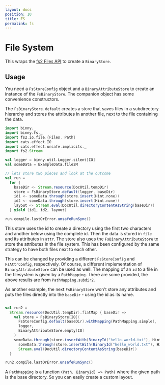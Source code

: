 ```yaml
---
layout: docs
position: 10
title: FS
permalink: fs
---
```


# File System

This wraps the [fs2 Files API](https://fs2.io/#/io?id=files) to create
a `BinaryStore`.

## Usage

You need a `FsStoreConfig` object and a `BinaryAttributeStore` to
create an instance of the `FsBinaryStore`. The companion object has
some convenience constructors.

The `FsBinaryStore.default` creates a store that saves files in a
subdirectory hierarchy and stores the attributes in another file,
next to the file containing the data.

```scala mdoc
import binny._
import binny.fs._
import fs2.io.file.{Files, Path}
import cats.effect.IO
import cats.effect.unsafe.implicits._
import fs2.Stream

val logger = binny.util.Logger.silent[IO]
val someData = ExampleData.file2M

// lets store two pieces and look at the outcome
val run =
  for {
    baseDir <- Stream.resource(DocUtil.tempDir)
    store = FsBinaryStore.default(logger, baseDir)
    id1 <- someData.through(store.insert(Hint.none))
    id2 <- someData.through(store.insert(Hint.none))
    layout <- Stream.eval(DocUtil.directoryContentAsString(baseDir))
  } yield (id1, id2, layout)

run.compile.lastOrError.unsafeRunSync()
```

This store uses the id to create a directory using the first two
characters and another below using the complete id. Then the data is
stored in `file` and its attributes in `attr`. The store also uses the
`FsBinaryAttributeStore` to store the attributes in the file system.
This has been configured by the same strategy to have both files next
to each other.

This can be changed by providing a different `FsStoreConfig` and
`FsAttrConfig`, respectively. Of course, a different implementation of
`BinaryAttributeStore` can be used as well. The mapping of an `id` to
a file in the filesystem is given by a `PathMapping`. There are some
provided, the above results are from `PathMapping.subdir2`.

As another example, the next `FsBinaryStore` won't store any
attributes and puts the files directly into the `baseDir` - using the
id as its name.

```scala mdoc

val run2 =
  Stream.resource(DocUtil.tempDir).flatMap { baseDir =>
    val store = FsBinaryStore[IO](
      FsStoreConfig.default(baseDir).withMapping(PathMapping.simple),
      logger,
      BinaryAttributeStore.empty[IO]
    )
    someData.through(store.insertWith(BinaryId("hello-world.txt"), Hint.none)) ++
      someData.through(store.insertWith(BinaryId("hello_world.txt"), Hint.none)) ++
      Stream.eval(DocUtil.directoryContentAsString(baseDir))
  }

run2.compile.lastOrError.unsafeRunSync()
```

A `PathMapping` is a function `(Path, BinaryId) => Path)` where the
given path is the base directory. So you can easily create a custom
layout.
